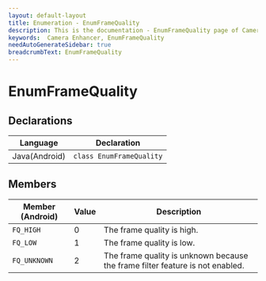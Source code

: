 ```yaml
---
layout: default-layout
title: Enumeration - EnumFrameQuality
description: This is the documentation - EnumFrameQuality page of CameraEnhancer library.
keywords:  Camera Enhancer, EnumFrameQuality
needAutoGenerateSidebar: true
breadcrumbText: EnumFrameQuality
---
```


# EnumFrameQuality

## Declarations

| Language | Declaration |
|----------|-------------|
| Java(Android) | `class EnumFrameQuality` |

## Members

| Member (Android) | Value | Description |
| ---------------- | ----- | ----------- |
| `FQ_HIGH` | 0 | The frame quality is high. |
| `FQ_LOW` | 1 | The frame quality is low. |
| `FQ_UNKNOWN` | 2 | The frame quality is unknown because the frame filter feature is not enabled. |
